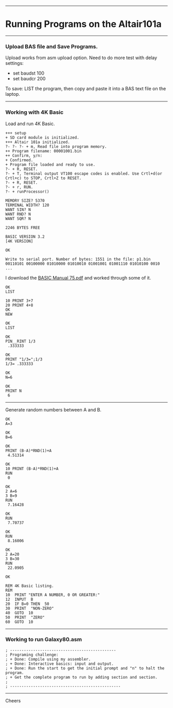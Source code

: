 --------------------------------------------------------------------------------
# Running Programs on the Altair101a

--------------------------------------------------------------------------------
### Upload BAS file and Save Programs.

Upload works from asm upload option. Need to do more test with delay settings:
+ set baudst 100
+ set baudcr 200

To save: LIST the program, then copy and paste it into a BAS text file on the laptop.

--------------------------------------------------------------------------------
### Working with 4K Basic

Load and run 4K Basic.
````
+++ setup
+ SD card module is initialized.
+++ Altair 101a initialized.
?- ?- ?- + m, Read file into program memory.
++ Program filename: 00001001.bin
++ Confirm, y/n: 
+ Confirmed.
+ Program file loaded and ready to use.
?- + R, RESET.
?- + T, Terminal output VT100 escape codes is enabled. Use Crtl+d(or Crtl+c) to STOP, Crtl+Z to RESET.
?- + R, RESET.
?- + r, RUN.
?- + runProcessor()

MEMORY SIZE? 5370
TERMINAL WIDTH? 120
WANT SIN? N
WANT RND? N
WANT SQR? N

2246 BYTES FREE

BASIC VERSION 3.2
[4K VERSION]

OK

Write to serial port. Number of bytes: 1551 in the file: p1.bin
00110101 00100000 01010000 01010010 01001001 01001110 01010100 0010
...
````

I download the [BASIC Manual 75.pdf](https://altairclone.com/downloads/manuals/) and worked through some of it.

````
OK
LIST

10 PRINT 3+7
20 PRINT 4+8
OK
NEW

OK
LIST

OK
PIN__RINT 1/3
 .333333 

OK
PRINT "1/3=";1/3
1/3= .333333 

OK
N=6

OK
PRINT N
 6 
````
----------------------------------------------
Generate random numbers between A and B.
````
OK
A=3

OK
B=6

OK
PRINT (B-A)*RND(1)+A
 4.51314 

OK
10 PRINT (B-A)*RND(1)+A
RUN
 0 

OK
2 A=6
3 B=9
RUN
 7.16428 

OK
RUN
 7.70737 

OK
RUN
 8.16006 

OK
2 A=20
3 B=30
RUN
 22.0905 

OK

````

````
REM 4K Basic listing.
REM
10  PRINT "ENTER A NUMBER, 0 OR GREATER:"
12  INPUT  B
20  IF B=0 THEN  50  
30  PRINT  "NON-ZERO"  
40  GOTO  10  
50  PRINT  "ZERO"  
60  GOTO  10
````

--------------------------------------------------------------------------------
### Working to run Galaxy80.asm
````
; ----------------------------------------------
; Programing challenge:
; + Done: Compile using my assembler.
; + Done: Interactive basics: input and output.
; + Done: Run the start to get the initial prompt and "n" to halt the program.
; + Get the complete program to run by adding section and section.
;
; ------------------------------------------------
````
--------------------------------------------------------------------------------
Cheers
